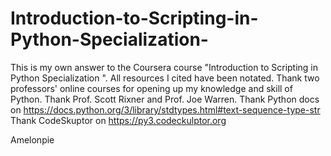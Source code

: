 # Introduction-to-Scripting-in-Python-Specialization-
This is my own answer to the Coursera course "Introduction to Scripting in Python Specialization ". All resources I cited have been notated.
Thank two professors' online courses for opening up my knowledge and skill of Python. Thank Prof. Scott Rixner and Prof. Joe Warren.
Thank Python docs on https://docs.python.org/3/library/stdtypes.html#text-sequence-type-str 
Thank CodeSkuptor on https://py3.codeckulptor.org 

Amelonpie
